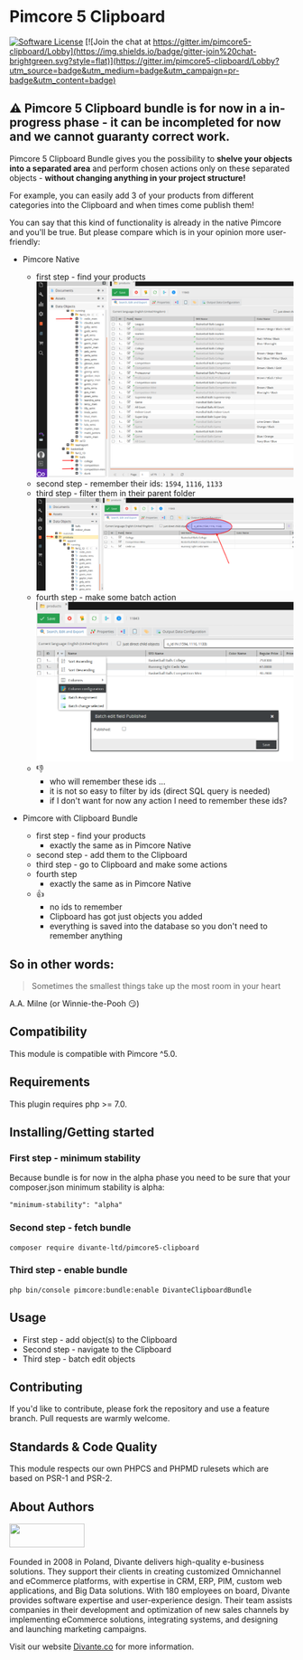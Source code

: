 # Pimcore 5 Clipboard


[![Software License](https://img.shields.io/badge/license-GPLv3-brightgreen.svg?style=flat)](LICENSE.md)
[![Join the chat at https://gitter.im/pimcore5-clipboard/Lobby](https://img.shields.io/badge/gitter-join%20chat-brightgreen.svg?style=flat)](https://gitter.im/pimcore5-clipboard/Lobby?utm_source=badge&utm_medium=badge&utm_campaign=pr-badge&utm_content=badge)

## :warning: Pimcore 5 Clipboard bundle is for now in a in-progress phase - it can be incompleted for now and we cannot guaranty correct work. 

Pimcore 5 Clipboard Bundle gives you the possibility to **shelve your objects into a separated area** 
and perform chosen actions only on these separated objects - **without changing anything in your project structure!**

For example, you can easily add 3 of your products from different categories into the Clipboard and when times come publish them!

You can say that this kind of functionality is already in the native Pimcore and you'll be true. 
But please compare which is in your opinion more user-friendly:

* Pimcore Native 
    * first step - find your products
![Find your products](doc/find_products.png)
    * second step - remember their ids: `1594`, `1116`, `1133`
    * third step - filter them in their parent folder
![Filter your products](doc/filter_by_id.png)
    * fourth step - make some batch action
![Batch edit](doc/batch_edit.png)
    * :-1:
        * who will remember these ids ...
        * it is not so easy to filter by ids (direct SQL query is needed)
        * if I don't want for now any action I need to remember these ids?
    
* Pimcore with Clipboard Bundle
    * first step - find your products
        * exactly the same as in Pimcore Native
    * second step - add them to the Clipboard
    * third step - go to Clipboard and make some actions
    * fourth step 
        * exactly the same as in Pimcore Native
    * :+1: 
        * no ids to remember
        * Clipboard has got just objects you added
        * everything is saved into the database so you don't need to remember anything

## So in other words:
> Sometimes the smallest things take up the most room in your heart

A.A. Milne (or Winnie-the-Pooh :smirk:)

## Compatibility
This module is compatible with Pimcore ^5.0.

## Requirements
This plugin requires php >= 7.0.

## Installing/Getting started
### First step - minimum stability
Because bundle is for now in the alpha phase you need to be sure that your composer.json minimum stability is alpha:
```
"minimum-stability": "alpha"
``` 
### Second step - fetch bundle
```
composer require divante-ltd/pimcore5-clipboard
```

### Third step - enable bundle
```
php bin/console pimcore:bundle:enable DivanteClipboardBundle
```

## Usage
* First step - add object(s) to the Clipboard
* Second step - navigate to the Clipboard
* Third step - batch edit objects

## Contributing
If you'd like to contribute, please fork the repository and use a feature branch. Pull requests are warmly welcome.

## Standards & Code Quality
This module respects our own PHPCS and PHPMD rulesets which are based on PSR-1 and PSR-2.

## About Authors
<a href="https://divante.co/"><img src="http://divante.co/static/img/logo.svg" height="42px" width="133px"></a>

Founded in 2008 in Poland, Divante delivers high-quality e-business solutions. They support their clients in creating customized Omnichannel and eCommerce platforms, with expertise in CRM, ERP, PIM, custom web applications, and Big Data solutions. With 180 employees on board, Divante provides software expertise and user-experience design. Their team assists companies in their development and optimization of new sales channels by implementing eCommerce solutions, integrating systems, and designing and launching marketing campaigns.

Visit our website [Divante.co](https://divante.co/ "Divante.co") for more information.
